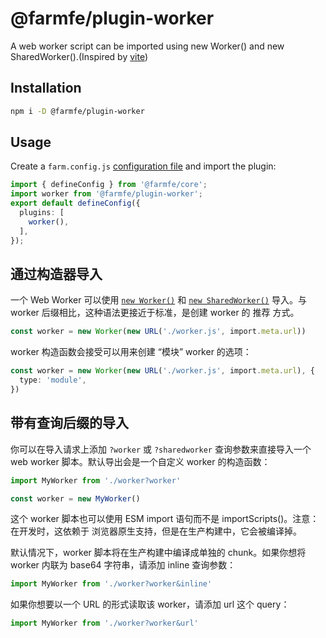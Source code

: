 # @farmfe/plugin-worker

A web worker script can be imported using new Worker() and new SharedWorker().(Inspired by [vite](https://github.com/vitejs/vite))

## Installation

```bash
npm i -D @farmfe/plugin-worker
```

## Usage

Create a `farm.config.js` [configuration file](https://www.farmfe.org/docs/config/configuring-farm) and import the plugin:

```ts
import { defineConfig } from '@farmfe/core';
import worker from '@farmfe/plugin-worker';
export default defineConfig({
  plugins: [
    worker(),
  ],
});
```

## 通过构造器导入

一个 Web Worker 可以使用 [`new Worker()`](https://developer.mozilla.org/zh-CN/docs/Web/API/Web_Workers_API/Using_web_workers) 和 [`new SharedWorker()`](https://developer.mozilla.org/zh-CN/docs/Web/API/SharedWorker) 导入。与 worker 后缀相比，这种语法更接近于标准，是创建 worker 的 推荐 方式。

```ts
const worker = new Worker(new URL('./worker.js', import.meta.url))

```

worker 构造函数会接受可以用来创建 “模块” worker 的选项：

```ts
const worker = new Worker(new URL('./worker.js', import.meta.url), {
  type: 'module',
})
```

## 带有查询后缀的导入

你可以在导入请求上添加 `?worker` 或 `?sharedworker` 查询参数来直接导入一个 web worker 脚本。默认导出会是一个自定义 worker 的构造函数：

```ts
import MyWorker from './worker?worker'

const worker = new MyWorker()
```

这个 worker 脚本也可以使用 ESM import 语句而不是 importScripts()。注意：在开发时，这依赖于 浏览器原生支持，但是在生产构建中，它会被编译掉。

默认情况下，worker 脚本将在生产构建中编译成单独的 chunk。如果你想将 worker 内联为 base64 字符串，请添加 inline 查询参数：

```ts
import MyWorker from './worker?worker&inline'
```

如果你想要以一个 URL 的形式读取该 worker，请添加 url 这个 query：

```ts
import MyWorker from './worker?worker&url'
```
